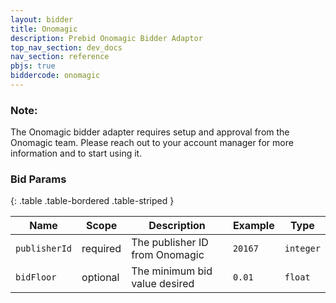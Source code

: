 ```yaml
---
layout: bidder
title: Onomagic
description: Prebid Onomagic Bidder Adaptor
top_nav_section: dev_docs
nav_section: reference
pbjs: true
biddercode: onomagic
---
```


### Note:

The Onomagic bidder adapter requires setup and approval from the Onomagic team. Please reach out to your account manager for more information and to start using it.

### Bid Params

{: .table .table-bordered .table-striped } 

| Name | Scope | Description | Example | Type |
| ---- | ----- | ----------- | ------- | ---- |
| `publisherId`       | required | The publisher ID from Onomagic | `20167` | `integer` |
| `bidFloor`    | optional | The minimum bid value desired      | `0.01`  | `float` |
